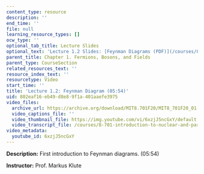 ```yaml
---
content_type: resource
description: ''
end_time: ''
file: null
learning_resource_types: []
ocw_type: ''
optional_tab_title: Lecture Slides
optional_text: 'Lecture 1.2 Slides: [Feynman Diagrams (PDF)](/courses/8-701-introduction-to-nuclear-and-particle-physics-fall-2020/resources/mit8_701f20_lec1-2)'
parent_title: Chapter 1. Fermions, Bosons, and Fields
parent_type: CourseSection
related_resources_text: ''
resource_index_text: ''
resourcetype: Video
start_time: ''
title: 'Lecture 1.2: Feynman Diagram (05:54)'
uid: 802eaf16-eb49-d8e8-9f1a-401aaefe3975
video_files:
  archive_url: https://archive.org/download/MIT8.701F20/MIT8_701F20_01-02_Feynman_300k.mp4
  video_captions_file: ''
  video_thumbnail_file: https://img.youtube.com/vi/6xzjJ5ncGxY/default.jpg
  video_transcript_file: /courses/8-701-introduction-to-nuclear-and-particle-physics-fall-2020/e99184ee6c52bc846d386c4eebef218d_6xzjJ5ncGxY.pdf
video_metadata:
  youtube_id: 6xzjJ5ncGxY
---
```


**Description:** First introduction to Feynman diagrams. (05:54)

**Instructor:** Prof. Markus Klute